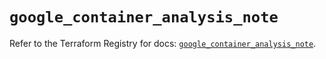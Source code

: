 # `google_container_analysis_note`

Refer to the Terraform Registry for docs: [`google_container_analysis_note`](https://registry.terraform.io/providers/hashicorp/google/5.28.0/docs/resources/container_analysis_note).
